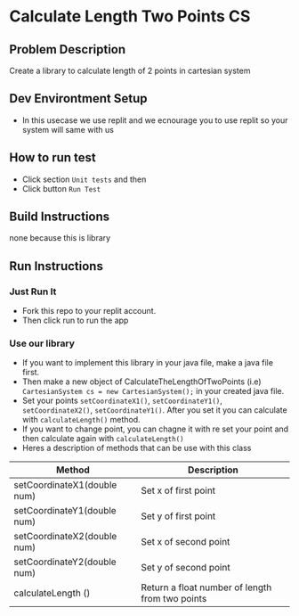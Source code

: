 # Calculate Length Two Points CS

## Problem Description
Create a library to calculate length of 2 points in cartesian system

## Dev Environtment Setup
- In this usecase we use replit and we ecnourage you to use replit so your system will same with us

## How to run test
- Click section `Unit tests` and then
- Click button `Run Test`

## Build Instructions
none because this is library

## Run Instructions
### Just Run It
- Fork this repo to your replit account. 
- Then click run to run the app
### Use our library
- If you want to implement this library in your java file, make a java file first.
- Then make a new object of CalculateTheLengthOfTwoPoints (i.e) `CartesianSystem cs = new CartesianSystem();` in your created java file.
- Set your points `setCoordinateX1()`,  `setCoordinateY1()`,  `setCoordinateX2()`,  `setCoordinateY1()`. After you set it you can calculate with `calculateLength()` method. 
- If you want to change point, you can chagne it with re set your point and then calculate again with `calculateLength()`
- Heres a description of methods that can be use with this class

| Method  |  Description |
| ------------- | ------------- |
| setCoordinateX1(double num)  | Set x of first point |
| setCoordinateY1(double num)  | Set y of first point |
| setCoordinateX2(double num)  | Set x of second point |
| setCoordinateY2(double num)  | Set y of second point |
| calculateLength () | Return a float number of length from two points |

